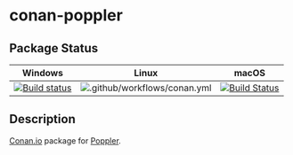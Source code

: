 # conan-poppler

## Package Status

| Windows | Linux | macOS |
|:-------:|:-----:|:-----:|
|[![Build status](https://ci.appveyor.com/api/projects/status/u3bt7e9jcc2ehy5u/branch/testing%2F0.85.0?svg=true)](https://ci.appveyor.com/project/SpaceIm/conan-poppler)|![.github/workflows/conan.yml](https://github.com/SpaceIm/conan-poppler/workflows/.github/workflows/conan.yml/badge.svg?branch=testing%2F0.85.0)|[![Build Status](https://travis-ci.com/SpaceIm/conan-poppler.svg?branch=testing%2F0.85.0)](https://travis-ci.com/SpaceIm/conan-poppler)|

## Description

[Conan.io](https://conan.io) package for [Poppler](https://gitlab.freedesktop.org/poppler/poppler).
